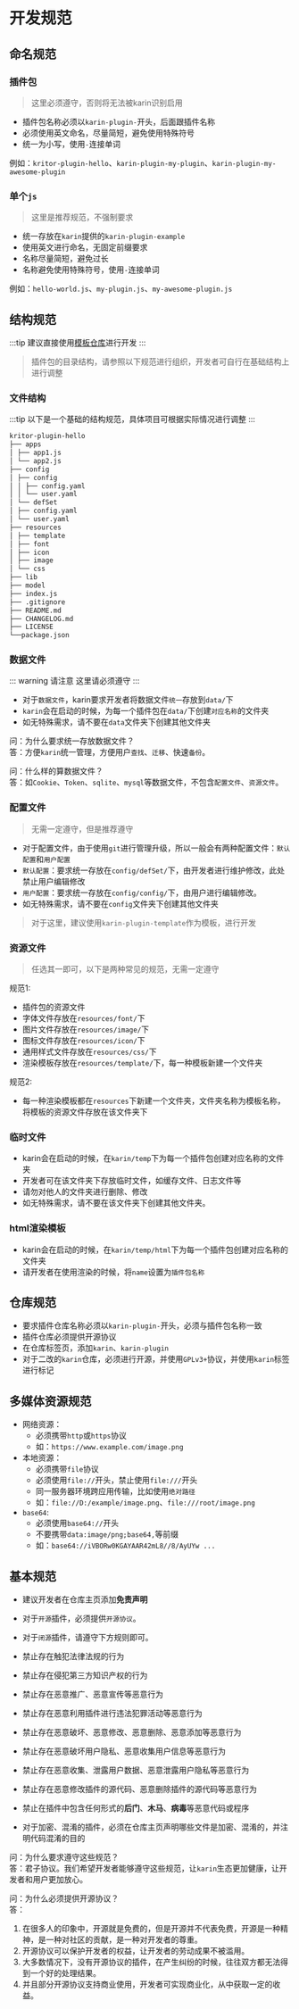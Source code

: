 # 开发规范

## 命名规范

### 插件包

> 这里必须遵守，否则将无法被karin识别启用

- 插件包名称必须以`karin-plugin-`开头，后面跟插件名称
- 必须使用英文命名，尽量简短，避免使用特殊符号
- 统一为小写，使用`-`连接单词

例如：`kritor-plugin-hello`、`karin-plugin-my-plugin`、`karin-plugin-my-awesome-plugin`

### 单个`js`

> 这里是推荐规范，不强制要求

- 统一存放在`karin`提供的`karin-plugin-example`
- 使用英文进行命名，无固定前缀要求
- 名称尽量简短，避免过长
- 名称避免使用特殊符号，使用`-`连接单词

例如：`hello-world.js`、`my-plugin.js`、`my-awesome-plugin.js`

## 结构规范

:::tip
建议直接使用[模板仓库](https://github.com/KarinJS/karin-plugin-template)进行开发
:::

> 插件包的目录结构，请参照以下规范进行组织，开发者可自行在基础结构上进行调整

### 文件结构

:::tip
以下是一个基础的结构规范，具体项目可根据实际情况进行调整
:::

```md
kritor-plugin-hello
├── apps
│ ├── app1.js
│ └── app2.js
├── config
│ ├── config
│ │ ├── config.yaml
│ │ └── user.yaml
│ └── defSet
│ ├── config.yaml
│ └── user.yaml
├── resources
│ ├── template
│ ├── font
│ ├── icon
│ ├── image
│ └── css
├── lib
├── model
├── index.js
├── .gitignore
├── README.md
├── CHANGELOG.md
├── LICENSE
└──package.json
```

### 数据文件

::: warning 请注意
这里请必须遵守
:::

- 对于`数据文件`，karin要求开发者将数据文件`统一`存放到`data/`下
- `karin`会在启动的时候，为每一个插件包在`data/`下创建`对应名称`的文件夹
- 如无特殊需求，请不要在`data`文件夹下创建其他文件夹

问：为什么要求统一存放数据文件？  
答：方便`karin`统一管理，方便用户`查找`、`迁移`、快速`备份`。

问：什么样的算数据文件？  
答：如`Cookie`、`Token`、`sqlite`、`mysql`等数据文件，不包含`配置文件`、`资源文件`。

### 配置文件

> 无需一定遵守，但是推荐遵守

- 对于配置文件，由于使用`git`进行管理升级，所以一般会有两种配置文件：`默认配置`和`用户配置`
- `默认配置`：要求统一存放在`config/defSet/`下，由开发者进行维护修改，此处禁止用户编辑修改
- `用户配置`：要求统一存放在`config/config/`下，由用户进行编辑修改。
- 如无特殊需求，请不要在`config`文件夹下创建其他文件夹

> 对于这里，建议使用`karin-plugin-template`作为模板，进行开发

### 资源文件

> 任选其一即可，以下是两种常见的规范，无需一定遵守

规范1:

- 插件包的资源文件
- 字体文件存放在`resources/font/`下
- 图片文件存放在`resources/image/`下
- 图标文件存放在`resources/icon/`下
- 通用样式文件存放在`resources/css/`下
- 渲染模板存放在`resources/template/`下，每一种模板新建一个文件夹

规范2:

- 每一种渲染模板都在`resources`下新建一个文件夹，文件夹名称为模板名称，将模板的资源文件存放在该文件夹下

### 临时文件

- karin会在启动的时候，在`karin/temp`下为每一个插件包创建对应名称的文件夹
- 开发者可在该文件夹下存放临时文件，如缓存文件、日志文件等
- 请勿对他人的文件夹进行删除、修改
- 如无特殊需求，请不要在该文件夹下创建其他文件夹。

### html渲染模板

- karin会在启动的时候，在`karin/temp/html`下为每一个插件包创建对应名称的文件夹
- 请开发者在使用渲染的时候，将`name`设置为`插件包名称`

## 仓库规范

- 要求插件仓库名称必须以`karin-plugin-`开头，必须与插件包名称一致
- 插件仓库必须提供开源协议
- 在仓库标签页，添加`karin`、`karin-plugin`
- 对于二改的`karin`仓库，必须进行开源，并使用`GPLv3+`协议，并使用`karin`标签进行标记

## 多媒体资源规范

- 网络资源：
  - 必须携带`http`或`https`协议
  - 如：`https://www.example.com/image.png`
- 本地资源：
  - 必须携带`file`协议
  - 必须使用`file://`开头，禁止使用`file:///`开头
  - 同一服务器环境跨应用传输，比如使用`绝对路径`
  - 如：`file://D:/example/image.png`、`file:///root/image.png`
- `base64`:
  - 必须使用`base64://`开头
  - 不要携带`data:image/png;base64,`等前缀
  - 如：`base64://iVBORw0KGAYAAR42mL8//8/AyUYw ...`

## 基本规范

- 建议开发者在仓库主页添加**免责声明**
- 对于`开源`插件，必须提供`开源协议`。
- 对于`闭源`插件，请遵守下方规则即可。

- 禁止存在触犯法律法规的行为
- 禁止存在侵犯第三方知识产权的行为
- 禁止存在恶意推广、恶意宣传等恶意行为
- 禁止存在恶意利用插件进行违法犯罪活动等恶意行为
- 禁止存在恶意破坏、恶意修改、恶意删除、恶意添加等恶意行为
- 禁止存在恶意破坏用户隐私、恶意收集用户信息等恶意行为
- 禁止存在恶意收集、泄露用户数据、恶意泄露用户隐私等恶意行为
- 禁止存在恶意修改插件的源代码、恶意删除插件的源代码等恶意行为
- 禁止在插件中包含任何形式的**后门**、**木马**、**病毒**等恶意代码或程序
- 对于加密、混淆的插件，必须在仓库主页声明哪些文件是加密、混淆的，并注明代码混淆的目的

问：为什么要求遵守这些规范？  
答：君子协议。我们希望开发者能够遵守这些规范，让`karin`生态更加健康，让开发者和用户更加放心。

问：为什么必须提供开源协议？  
答：

1. 在很多人的印象中，开源就是免费的，但是开源并不代表免费，开源是一种精神，是一种对社区的贡献，是一种对开发者的尊重。
2. 开源协议可以保护开发者的权益，让开发者的劳动成果不被滥用。
3. 大多数情况下，没有开源协议的插件，在产生纠纷的时候，往往双方都无法得到一个好的处理结果。
4. 并且部分开源协议支持商业使用，开发者可实现商业化，从中获取一定的收益。
